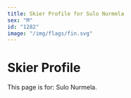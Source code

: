 ```yaml
---
title: Skier Profile for Sulo Nurmela
sex: "M"
id: "1282"
image: "/img/flags/fin.svg" 
---
```


# Skier Profile

This page is for: Sulo Nurmela.
    